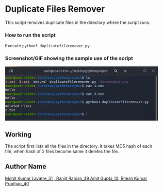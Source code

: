 # Duplicate Files Remover
This script removes duplicate files in the directory where the script runs.

### How to run the script
Execute `python3 duplicatefileremover.py` 

### Screenshot/GIF showing the sample use of the script
<!--Remove the below lines and add yours -->
![Screenshot of the Output](Screenshot.png)

## Working
The script first lists all the files in the directory. It takes MD5 hash of each file, when hash of 2 files become same it deletes the file.

## Author Name
[Mohit Kumar Lavatre_31 , Ranjit Ranjan_39,Amit Gupta_10, Ritesh Kumar Pradhan_40](https://github.com/mohitlavatre9)
